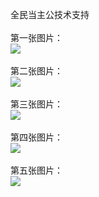 全民当主公技术支持</br></br>
第一张图片：</br>
![](https://github.com/jearbe/jearbe/blob/qmdzg/1.jpg?raw=true)</br></br>
第二张图片：</br>
![](https://github.com/jearbe/jearbe/blob/qmdzg/2.jpg?raw=true)</br></br>
第三张图片：</br>
![](https://github.com/jearbe/jearbe/blob/qmdzg/3.jpg?raw=true)</br></br>
第四张图片：</br>
![](https://github.com/jearbe/jearbe/blob/qmdzg/4.jpg?raw=true)</br></br>
第五张图片：</br>
![](https://github.com/jearbe/jearbe/blob/qmdzg/5.jpg?raw=true)</br></br>


